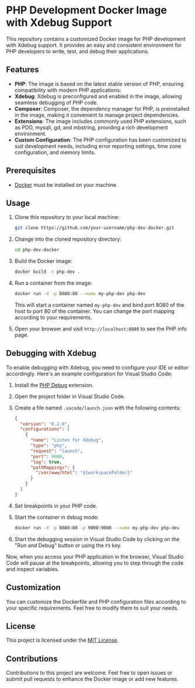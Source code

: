 # PHP Development Docker Image with Xdebug Support

This repository contains a customized Docker image for PHP development with Xdebug support. It provides an easy and consistent environment for PHP developers to write, test, and debug their applications.

## Features

- **PHP**: The image is based on the latest stable version of PHP, ensuring compatibility with modern PHP applications.
- **Xdebug**: Xdebug is preconfigured and enabled in the image, allowing seamless debugging of PHP code.
- **Composer**: Composer, the dependency manager for PHP, is preinstalled in the image, making it convenient to manage project dependencies.
- **Extensions**: The image includes commonly used PHP extensions, such as PDO, mysqli, gd, and mbstring, providing a rich development environment.
- **Custom Configuration**: The PHP configuration has been customized to suit development needs, including error reporting settings, time zone configuration, and memory limits.

## Prerequisites

- [Docker](https://www.docker.com/) must be installed on your machine.

## Usage

1. Clone this repository to your local machine:

   ```bash
   git clone https://github.com/your-username/php-dev-docker.git
   ```

2. Change into the cloned repository directory:

   ```bash
   cd php-dev-docker
   ```

3. Build the Docker image:

   ```bash
   docker build -t php-dev .
   ```

4. Run a container from the image:

   ```bash
   docker run -d -p 8080:80 --name my-php-dev php-dev
   ```

   This will start a container named `my-php-dev` and bind port 8080 of the host to port 80 of the container. You can change the port mapping according to your requirements.

5. Open your browser and visit `http://localhost:8080` to see the PHP info page.

## Debugging with Xdebug

To enable debugging with Xdebug, you need to configure your IDE or editor accordingly. Here's an example configuration for Visual Studio Code:

1. Install the [PHP Debug](https://marketplace.visualstudio.com/items?itemName=felixfbecker.php-debug) extension.

2. Open the project folder in Visual Studio Code.

3. Create a file named `.vscode/launch.json` with the following contents:

   ```json
   {
     "version": "0.2.0",
     "configurations": [
       {
         "name": "Listen for Xdebug",
         "type": "php",
         "request": "launch",
         "port": 9000,
         "log": true,
         "pathMappings": {
           "/var/www/html": "${workspaceFolder}"
         }
       }
     ]
   }
   ```

4. Set breakpoints in your PHP code.

5. Start the container in debug mode:

   ```bash
   docker run -d -p 8080:80 -p 9000:9000 --name my-php-dev php-dev
   ```

6. Start the debugging session in Visual Studio Code by clicking on the "Run and Debug" button or using the `F5` key.

Now, when you access your PHP application in the browser, Visual Studio Code will pause at the breakpoints, allowing you to step through the code and inspect variables.

## Customization

You can customize the Dockerfile and PHP configuration files according to your specific requirements. Feel free to modify them to suit your needs.

## License

This project is licensed under the [MIT License](LICENSE).

## Contributions

Contributions to this project are welcome. Feel free to open issues or submit pull requests to enhance the Docker image or add new features.